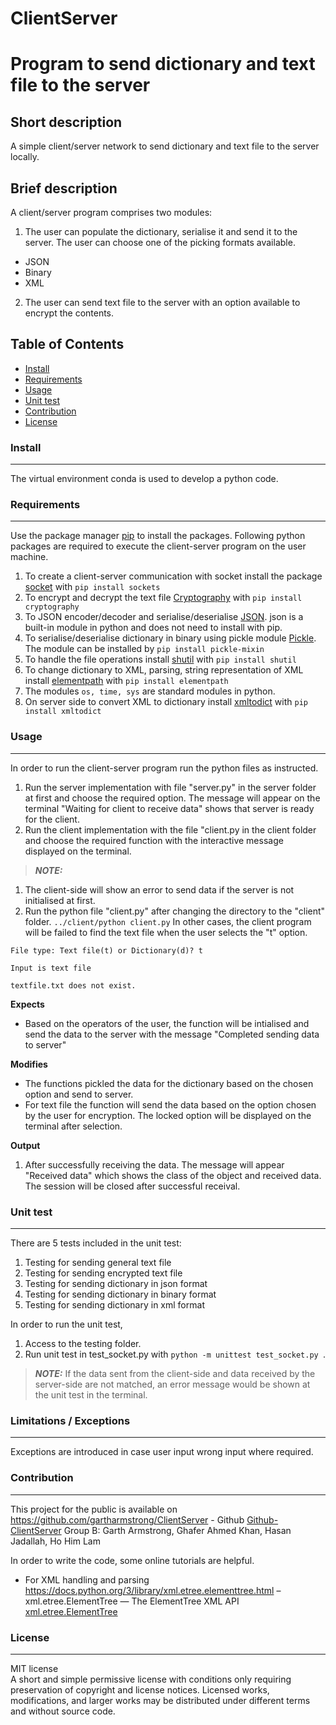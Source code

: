 # ClientServer
# Program to send dictionary and text file to the server

## Short description
A simple client/server network to send dictionary and text file to the server locally. 

## Brief description
A client/server program comprises two modules:
1. The user can populate the dictionary, serialise it and send it to the server. The user can choose
one of the picking formats available.
* JSON
* Binary
* XML
2. The user can send text file to the server with an option available to encrypt the contents.


## Table of Contents
- [Install](#install)
- [Requirements](#requirements)
- [Usage](#usage)
- [Unit test](#unit-test)
- [Contribution](#contribution)
- [License](#license)

### Install
***
The virtual environment conda is used to develop a python code.
### Requirements
***
Use the package manager [pip](https://pip.pypa.io/en/stable/) to install the packages. Following python packages are required to execute the client-server program on the user machine.
1. To create a client-server communication with socket install the package [socket](https://pypi.org/project/sockets/) with ``` pip install sockets ```
2. To encrypt and decrypt the text file [Cryptography](https://cryptography.io/en/latest/fernet/) with ``` pip install cryptography ```
3. To JSON encoder/decoder and serialise/deserialise [JSON](https://docs.python.org/3/library/json.html#). json is a built-in module in python and does not need to install with pip.
4. To serialise/deserialise dictionary in binary using pickle module [Pickle](https://docs.python.org/3/library/pickle.html). The module can be installed by ``` pip install pickle-mixin ```
5. To handle the file operations install [shutil](https://docs.python.org/3/library/shutil.html) with ``` pip install shutil ```
6. To change dictionary to XML, parsing, string representation of XML install [elementpath](https://pypi.org/project/elementpath/) with ``` pip install elementpath ```
7. The modules ``` os, time, sys ``` are standard modules in python. 
8. On server side to convert XML to dictionary install [xmltodict](https://pypi.org/project/xmltodict/) with ``` pip install xmltodict ```

### Usage
***
In order to run the client-server program run the python files as instructed.
1. Run the server implementation with file "server.py" in the server folder at first and choose the required option. The message will appear on the terminal "Waiting for client to receive data" shows that server is ready for the client.
2. Run the client implementation with the file "client.py in the client folder and choose the required function with the interactive message displayed on the terminal.
> **_NOTE:_** 
1. The client-side will show an error to send data if the server is not initialised at first.
2. Run the python file "client.py" after changing the directory to the "client" folder. ``` ../client/python client.py ``` 
In other cases, the client program will be failed to find the text file when the user selects the "t" option.

``` File type: Text file(t) or Dictionary(d)? t ```

```Input is text file```

```textfile.txt does not exist. ```

**Expects**
* Based on the operators of the user, the function will be intialised and send the data to the server with the message "Completed sending data to server"

**Modifies**
* The functions pickled the data for the dictionary based on the chosen option and send to server. 
* For text file the function will send the data based on the option chosen by the user for encryption. The locked option will be displayed on the terminal after selection.    

**Output**
1. After successfully receiving the data. The message will appear "Received data" which shows the class of the object and received data. The session will be closed after successful receival. 

### Unit test
***
There are 5 tests included in the unit test:
1. Testing for sending general text file
2. Testing for sending encrypted text file
3. Testing for sending dictionary in json format
4. Testing for sending dictionary in binary format 
5. Testing for sending dictionary in xml format

In order to run the unit test,
1. Access to the testing folder.
2. Run unit test in test_socket.py with ```python -m unittest test_socket.py ```.
> **_NOTE:_** 
If the data sent from the client-side and data received by the server-side are not matched, an error message would be shown at the unit test in the terminal.

### Limitations / Exceptions
***
Exceptions are introduced in case user input wrong input where required.


### Contribution
***
This project for the public is available on https://github.com/gartharmstrong/ClientServer - Github [Github-ClientServer](https://github.com/gartharmstrong/ClientServer)
Group B: Garth Armstrong, Ghafer Ahmed Khan, Hasan Jadallah, Ho Him Lam

In order to write the code, some online tutorials are helpful. 
* For XML handling and parsing https://docs.python.org/3/library/xml.etree.elementtree.html – xml.etree.ElementTree — The ElementTree XML API [xml.etree.ElementTree](https://docs.python.org/3/library/xml.etree.elementtree.html)  
 

### License
***
MIT license  
A short and simple permissive license with conditions only requiring preservation of copyright and license notices. Licensed works, modifications, and larger works may be distributed under different terms and without source code.

